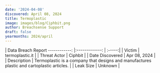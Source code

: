 ```yaml
---
date: '2024-04-08'
discovered: April 08, 2024
title: Termoplastic
image: images/blog/Ciphbit.png
author: Breachsense Support
draft: false
yearmonths: 2024/april
---
```



| Data Breach Report
------------:     |:-------------:    | :-----:|
| Victim      | termoplastic.it      | 
| Threat Actor      | Ciphbit      | 
| Date Discovered      | Apr 08, 2024      | 
| Description      | Termoplastic is a company that designs and manufactures plastic and cartoplastic articles.      | 
| Leak Size      | Unknown      | 

